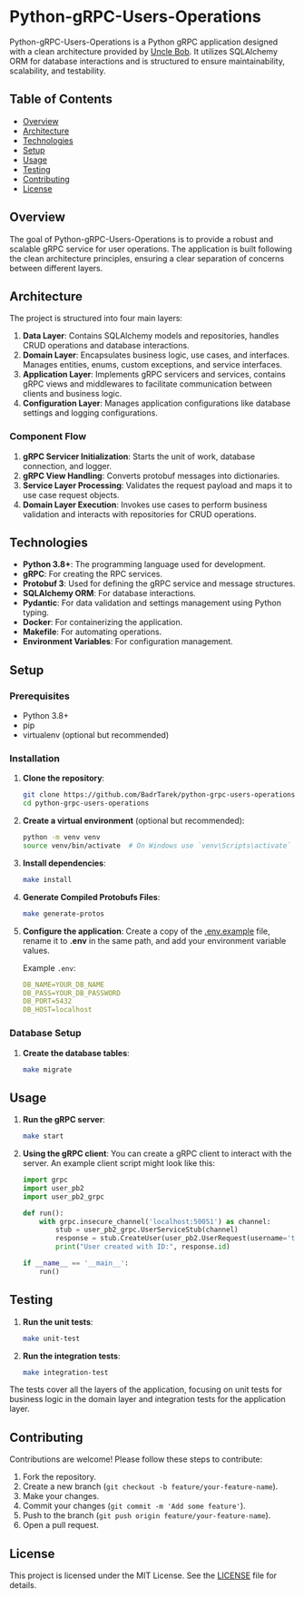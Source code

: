 # Python-gRPC-Users-Operations

Python-gRPC-Users-Operations is a Python gRPC application designed with a clean architecture provided by [Uncle Bob](https://blog.cleancoder.com/uncle-bob/2012/08/13/the-clean-architecture.html). It utilizes SQLAlchemy ORM for database interactions and is structured to ensure maintainability, scalability, and testability.

## Table of Contents
- [Overview](#overview)
- [Architecture](#architecture)
- [Technologies](#architecture)
- [Setup](#setup)
- [Usage](#usage)
- [Testing](#testing)
- [Contributing](#contributing)
- [License](#license)

## Overview

The goal of Python-gRPC-Users-Operations is to provide a robust and scalable gRPC service for user operations. The application is built following the clean architecture principles, ensuring a clear separation of concerns between different layers.

## Architecture

The project is structured into four main layers:

1. **Data Layer**: Contains SQLAlchemy models and repositories, handles CRUD operations and database interactions.
2. **Domain Layer**: Encapsulates business logic, use cases, and interfaces. Manages entities, enums, custom exceptions, and service interfaces.
3. **Application Layer**: Implements gRPC servicers and services, contains gRPC views and middlewares to facilitate communication between clients and business logic.
4. **Configuration Layer**: Manages application configurations like database settings and logging configurations.

### Component Flow

1. **gRPC Servicer Initialization**: Starts the unit of work, database connection, and logger.
2. **gRPC View Handling**: Converts protobuf messages into dictionaries.
3. **Service Layer Processing**: Validates the request payload and maps it to use case request objects.
4. **Domain Layer Execution**: Invokes use cases to perform business validation and interacts with repositories for CRUD operations.


## Technologies

- **Python 3.8+**: The programming language used for development.
- **gRPC**: For creating the RPC services.
- **Protobuf 3**: Used for defining the gRPC service and message structures.
- **SQLAlchemy ORM**: For database interactions.
- **Pydantic**: For data validation and settings management using Python typing.
- **Docker**: For containerizing the application.
- **Makefile**: For automating operations.
- **Environment Variables**: For configuration management.

## Setup

### Prerequisites

- Python 3.8+
- pip
- virtualenv (optional but recommended)

### Installation

1. **Clone the repository**:
    ```bash
    git clone https://github.com/BadrTarek/python-grpc-users-operations
    cd python-grpc-users-operations
    ```

2. **Create a virtual environment** (optional but recommended):
    ```bash
    python -m venv venv
    source venv/bin/activate  # On Windows use `venv\Scripts\activate`
    ```

3. **Install dependencies**:
    ```bash
    make install
    ```

4. **Generate Compiled Protobufs Files**:
    ```bash
    make generate-protos
    ```

5. **Configure the application**:
    Create a copy of the [.env.example](./src/grpc_user_ops/config/.env.example) file, rename it to **.env** in the same path, and add your environment variable values.

    Example `.env`:
    ```YAML
    DB_NAME=YOUR_DB_NAME
    DB_PASS=YOUR_DB_PASSWORD
    DB_PORT=5432
    DB_HOST=localhost
    ```

### Database Setup

1. **Create the database tables**:
    ```bash
    make migrate
    ```

## Usage

1. **Run the gRPC server**:
    ```bash
    make start
    ```

2. **Using the gRPC client**:
    You can create a gRPC client to interact with the server. An example client script might look like this:

    ```python
    import grpc
    import user_pb2
    import user_pb2_grpc

    def run():
        with grpc.insecure_channel('localhost:50051') as channel:
            stub = user_pb2_grpc.UserServiceStub(channel)
            response = stub.CreateUser(user_pb2.UserRequest(username='testuser', email='test@example.com'))
            print("User created with ID:", response.id)

    if __name__ == '__main__':
        run()
    ```

## Testing

1. **Run the unit tests**:
    ```bash
    make unit-test
    ```
2. **Run the integration tests**:
    ```bash
    make integration-test
    ```

The tests cover all the layers of the application, focusing on unit tests for business logic in the domain layer and integration tests for the application layer.

## Contributing

Contributions are welcome! Please follow these steps to contribute:

1. Fork the repository.
2. Create a new branch (`git checkout -b feature/your-feature-name`).
3. Make your changes.
4. Commit your changes (`git commit -m 'Add some feature'`).
5. Push to the branch (`git push origin feature/your-feature-name`).
6. Open a pull request.

## License

This project is licensed under the MIT License. See the [LICENSE](LICENSE) file for details.

